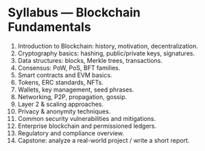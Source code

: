 # Syllabus — Blockchain Fundamentals

1. Introduction to Blockchain: history, motivation, decentralization.  
2. Cryptography basics: hashing, public/private keys, signatures.  
3. Data structures: blocks, Merkle trees, transactions.  
4. Consensus: PoW, PoS, BFT families.  
5. Smart contracts and EVM basics.  
6. Tokens, ERC standards, NFTs.  
7. Wallets, key management, seed phrases.  
8. Networking, P2P, propagation, gossip.  
9. Layer 2 & scaling approaches.  
10. Privacy & anonymity techniques.  
11. Common security vulnerabilities and mitigations.  
12. Enterprise blockchain and permissioned ledgers.  
13. Regulatory and compliance overview.  
14. Capstone: analyze a real-world project / write a short report.
